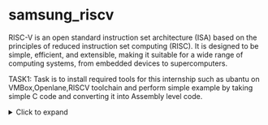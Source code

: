 # samsung_riscv

RISC-V is an open standard instruction set architecture (ISA) based on the principles of reduced instruction set computing (RISC). It is designed to be simple, efficient, and extensible, making it suitable for a wide range of computing systems, from embedded devices to supercomputers.

TASK1:  Task is to install required tools for this internship such as ubantu on VMBox,Openlane,RISCV toolchain and perform simple example by taking simple C code and converting it into Assembly level code.
<details>
<summary>Click to expand</summary>


1.Install ubuntu on Oracle Virtual Machine Box

2.Install Openlane

OpenLane is an open-source flow for digital ASIC design, specifically developed to assist in the creation of integrated circuits (ICs) using open-source tools. It provides a complete automated RTL-to-GDSII (Register Transfer Level to GDSII) design flow, integrating multiple open-source tools and frameworks to facilitate chip design.

Follow the below instructions in terminal

![openlane](https://github.com/user-attachments/assets/53255d29-317b-49b8-a1c4-0a0d399b11ee)



![simple c code](https://github.com/user-attachments/assets/109b9bbf-a06d-4538-b880-f6c8531cc757)


![output of c code](https://github.com/user-attachments/assets/51434019-4484-4e07-be8c-6b8281f1e42a)

![c to assembly11](https://github.com/user-attachments/assets/a2dcb682-fea1-452d-bbe2-7aa641a3cc60)

![less](https://github.com/user-attachments/assets/a08ce967-cf32-42c3-9ffd-08605fea206b)

![15inst](https://github.com/user-attachments/assets/5aa28450-c5ed-4b01-a8a5-17ad27f9cf7e)

![12inst](https://github.com/user-attachments/assets/e71fe958-2b2d-4c00-bd67-edaa998d540f)


